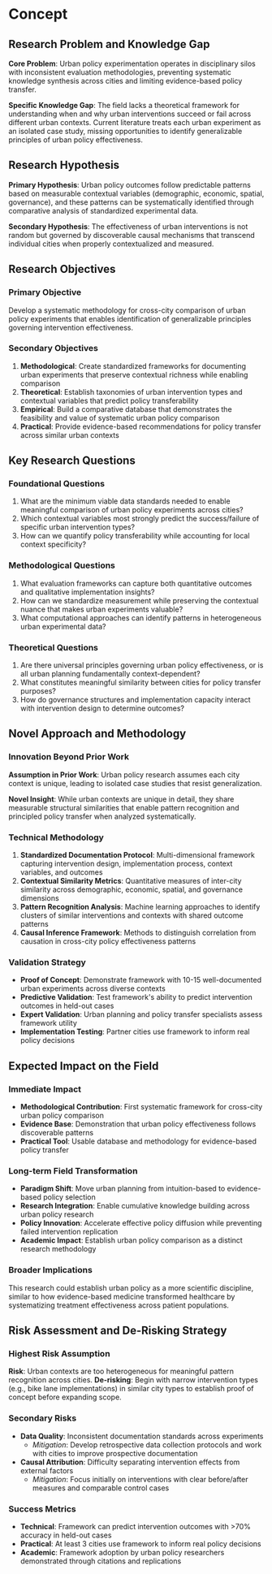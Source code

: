# Concept

## Research Problem and Knowledge Gap

**Core Problem**: Urban policy experimentation operates in disciplinary silos with inconsistent evaluation methodologies, preventing systematic knowledge synthesis across cities and limiting evidence-based policy transfer.

**Specific Knowledge Gap**: The field lacks a theoretical framework for understanding when and why urban interventions succeed or fail across different urban contexts. Current literature treats each urban experiment as an isolated case study, missing opportunities to identify generalizable principles of urban policy effectiveness.

## Research Hypothesis

**Primary Hypothesis**: Urban policy outcomes follow predictable patterns based on measurable contextual variables (demographic, economic, spatial, governance), and these patterns can be systematically identified through comparative analysis of standardized experimental data.

**Secondary Hypothesis**: The effectiveness of urban interventions is not random but governed by discoverable causal mechanisms that transcend individual cities when properly contextualized and measured.

## Research Objectives

### Primary Objective
Develop a systematic methodology for cross-city comparison of urban policy experiments that enables identification of generalizable principles governing intervention effectiveness.

### Secondary Objectives
1. **Methodological**: Create standardized frameworks for documenting urban experiments that preserve contextual richness while enabling comparison
2. **Theoretical**: Establish taxonomies of urban intervention types and contextual variables that predict policy transferability
3. **Empirical**: Build a comparative database that demonstrates the feasibility and value of systematic urban policy comparison
4. **Practical**: Provide evidence-based recommendations for policy transfer across similar urban contexts

## Key Research Questions

### Foundational Questions
1. What are the minimum viable data standards needed to enable meaningful comparison of urban policy experiments across cities?
2. Which contextual variables most strongly predict the success/failure of specific urban intervention types?
3. How can we quantify policy transferability while accounting for local context specificity?

### Methodological Questions
1. What evaluation frameworks can capture both quantitative outcomes and qualitative implementation insights?
2. How can we standardize measurement while preserving the contextual nuance that makes urban experiments valuable?
3. What computational approaches can identify patterns in heterogeneous urban experimental data?

### Theoretical Questions
1. Are there universal principles governing urban policy effectiveness, or is all urban planning fundamentally context-dependent?
2. What constitutes meaningful similarity between cities for policy transfer purposes?
3. How do governance structures and implementation capacity interact with intervention design to determine outcomes?

## Novel Approach and Methodology

### Innovation Beyond Prior Work
**Assumption in Prior Work**: Urban policy research assumes each city context is unique, leading to isolated case studies that resist generalization.

**Novel Insight**: While urban contexts are unique in detail, they share measurable structural similarities that enable pattern recognition and principled policy transfer when analyzed systematically.

### Technical Methodology
1. **Standardized Documentation Protocol**: Multi-dimensional framework capturing intervention design, implementation process, context variables, and outcomes
2. **Contextual Similarity Metrics**: Quantitative measures of inter-city similarity across demographic, economic, spatial, and governance dimensions  
3. **Pattern Recognition Analysis**: Machine learning approaches to identify clusters of similar interventions and contexts with shared outcome patterns
4. **Causal Inference Framework**: Methods to distinguish correlation from causation in cross-city policy effectiveness patterns

### Validation Strategy
- **Proof of Concept**: Demonstrate framework with 10-15 well-documented urban experiments across diverse contexts
- **Predictive Validation**: Test framework's ability to predict intervention outcomes in held-out cases
- **Expert Validation**: Urban planning and policy transfer specialists assess framework utility
- **Implementation Testing**: Partner cities use framework to inform real policy decisions

## Expected Impact on the Field

### Immediate Impact
- **Methodological Contribution**: First systematic framework for cross-city urban policy comparison
- **Evidence Base**: Demonstration that urban policy effectiveness follows discoverable patterns
- **Practical Tool**: Usable database and methodology for evidence-based policy transfer

### Long-term Field Transformation
- **Paradigm Shift**: Move urban planning from intuition-based to evidence-based policy selection
- **Research Integration**: Enable cumulative knowledge building across urban policy research
- **Policy Innovation**: Accelerate effective policy diffusion while preventing failed intervention replication
- **Academic Impact**: Establish urban policy comparison as a distinct research methodology

### Broader Implications
This research could establish urban policy as a more scientific discipline, similar to how evidence-based medicine transformed healthcare by systematizing treatment effectiveness across patient populations.

## Risk Assessment and De-Risking Strategy

### Highest Risk Assumption
**Risk**: Urban contexts are too heterogeneous for meaningful pattern recognition across cities.
**De-risking**: Begin with narrow intervention types (e.g., bike lane implementations) in similar city types to establish proof of concept before expanding scope.

### Secondary Risks
- **Data Quality**: Inconsistent documentation standards across experiments
  - *Mitigation*: Develop retrospective data collection protocols and work with cities to improve prospective documentation
- **Causal Attribution**: Difficulty separating intervention effects from external factors  
  - *Mitigation*: Focus initially on interventions with clear before/after measures and comparable control cases

### Success Metrics
- **Technical**: Framework can predict intervention outcomes with >70% accuracy in held-out cases
- **Practical**: At least 3 cities use framework to inform real policy decisions
- **Academic**: Framework adoption by urban policy researchers demonstrated through citations and replications
